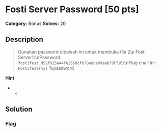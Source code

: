 # Fosti Server Password [50 pts]

**Category:** Bonus
**Solves:** 20

## Description
>Gunakan password dibawah ini untuk membuka file Zip Fosti Server\r\nPassword: `fostifest_d52f925a44fe265dcf678e8da09aab79`\r\n\r\nFlag chall ini: `Fostifest{%s}` %password

**Hint**
* -

## Solution

### Flag


